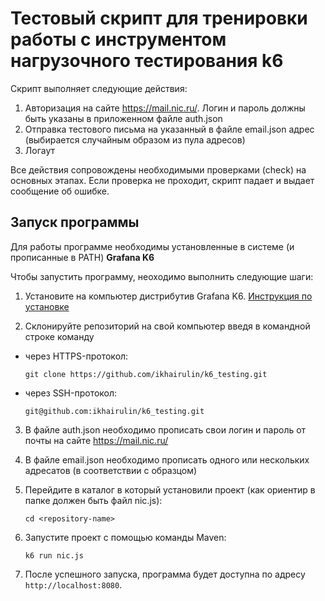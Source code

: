 # Тестовый скрипт для тренировки работы с инструментом нагрузочного тестирования k6

Скрипт выполняет следующие действия:
1. Авторизация на сайте https://mail.nic.ru/. Логин и пароль должны быть указаны в приложенном файле auth.json
2. Отправка тестового письма на указанный в файле email.json адрес (выбирается случайным образом из пула адресов)
3. Логаут

Все действия сопровождены необходимыми проверками (check) на основных этапах. Если проверка не проходит, скрипт падает и выдает сообщение об ошибке.


## Запуск программы

Для работы программе необходимы установленные в системе (и прописанные в PATH) **Grafana K6**

Чтобы запустить программу, неоходимо выполнить следующие шаги:

1. Установите на компьютер дистрибутив Grafana K6. [Инструкция по установке](https://k6.io/docs/get-started/installation/)

2. Склонируйте репозиторий на свой компьютер введя в командной строке команду
- через HTTPS-протокол:
   ```
   git clone https://github.com/ikhairulin/k6_testing.git
   ```
- через SSH-протокол:
   ```
   git@github.com:ikhairulin/k6_testing.git
   ```
3. В файле auth.json необходимо прописать свои логин и пароль от почты на сайте https://mail.nic.ru/

4. В файле email.json необходимо прописать одного или нескольких адресатов (в соответствии с образцом)

4. Перейдите в каталог в который установили проект (как ориентир в папке должен быть файл nic.js):
   ```
   cd <repository-name>
   ```
5. Запустите проект с помощью команды Maven:
   ```
   k6 run nic.js
   ```
6. После успешного запуска, программа будет доступна по адресу `http://localhost:8080`.
